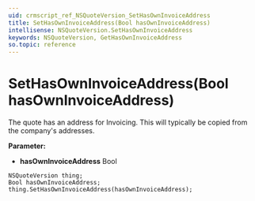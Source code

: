 ```yaml
---
uid: crmscript_ref_NSQuoteVersion_SetHasOwnInvoiceAddress
title: SetHasOwnInvoiceAddress(Bool hasOwnInvoiceAddress)
intellisense: NSQuoteVersion.SetHasOwnInvoiceAddress
keywords: NSQuoteVersion, GetHasOwnInvoiceAddress
so.topic: reference
---
```


# SetHasOwnInvoiceAddress(Bool hasOwnInvoiceAddress)

The quote has an address for Invoicing. This will typically be copied from the company's addresses. 

**Parameter:** 
 - **hasOwnInvoiceAddress** Bool

```crmscript
NSQuoteVersion thing;
Bool hasOwnInvoiceAddress;
thing.SetHasOwnInvoiceAddress(hasOwnInvoiceAddress);
```

